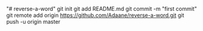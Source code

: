 "# reverse-a-word"  git init git add README.md git commit -m "first commit" git remote add origin https://github.com/Adaane/reverse-a-word.git git push -u origin master
